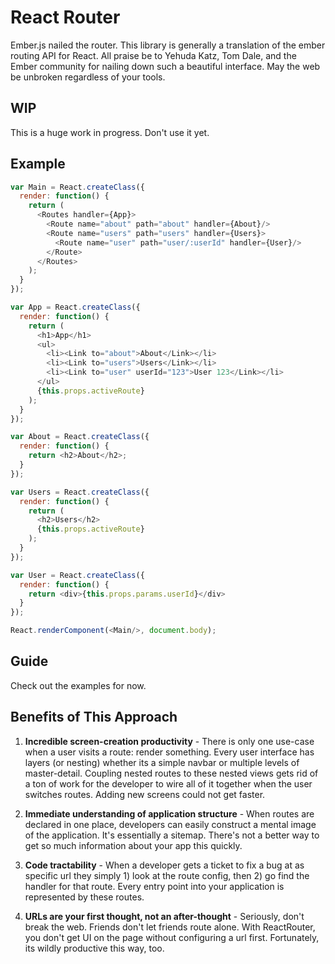 React Router
============

Ember.js nailed the router. This library is generally a translation of
the ember routing API for React. All praise be to Yehuda Katz, Tom Dale,
and the Ember community for nailing down such a beautiful interface. May
the web be unbroken regardless of your tools.

WIP
---

This is a huge work in progress. Don't use it yet.

Example
-------

```js
var Main = React.createClass({
  render: function() {
    return (
      <Routes handler={App}>
        <Route name="about" path="about" handler={About}/>
        <Route name="users" path="users" handler={Users}>
          <Route name="user" path="user/:userId" handler={User}/>
        </Route>
      </Routes>
    );
  }
});

var App = React.createClass({
  render: function() {
    return (
      <h1>App</h1>
      <ul>
        <li><Link to="about">About</Link></li>
        <li><Link to="users">Users</Link></li>
        <li><Link to="user" userId="123">User 123</Link></li>
      </ul>
      {this.props.activeRoute}
    );
  }
});

var About = React.createClass({
  render: function() {
    return <h2>About</h2>;
  }
});

var Users = React.createClass({
  render: function() {
    return (
      <h2>Users</h2>
      {this.props.activeRoute}
    );
  }
});

var User = React.createClass({
  render: function() {
    return <div>{this.props.params.userId}</div>
  }
});

React.renderComponent(<Main/>, document.body);
```

Guide
-----

Check out the examples for now.

Benefits of This Approach
-------------------------

1. **Incredible screen-creation productivity** - There is only one
   use-case when a user visits a route: render something. Every user
   interface has layers (or nesting) whether its a simple navbar or
   multiple levels of master-detail. Coupling nested routes to these
   nested views gets rid of a ton of work for the developer to wire all
   of it together when the user switches routes. Adding new screens
   could not get faster.

2. **Immediate understanding of application structure** - When routes
   are declared in one place, developers can easily construct a mental
   image of the application. It's essentially a sitemap. There's not a
   better way to get so much information about your app this quickly.

3. **Code tractability** - When a developer gets a ticket to fix a bug
   at as specific url they simply 1) look at the route config, then 2)
   go find the handler for that route. Every entry point into your
   application is represented by these routes.

4. **URLs are your first thought, not an after-thought** - Seriously,
   don't break the web. Friends don't let friends route alone. With
   ReactRouter, you don't get UI on the page without configuring a url
   first. Fortunately, its wildly productive this way, too.

